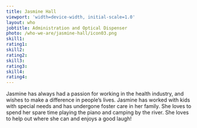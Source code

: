 ```yaml
---
title: Jasmine Hall
viewport: 'width=device-width, initial-scale=1.0'
layout: who
jobtitle: Administration and Optical Dispenser
photo: /who-we-are/jasmine-hall/icon03.png
skill1: 
rating1: 
skill2: 
rating2: 
skill3: 
rating3: 
skill4: 
rating4: 
---
```


Jasmine has always had a passion for working in the health industry, and wishes to make a difference in people’s lives. Jasmine has worked with kids with special needs and has undergone foster care in her family. She loves to spend her spare time playing the piano and camping by the river. She loves to help out where she can and enjoys a good laugh!

